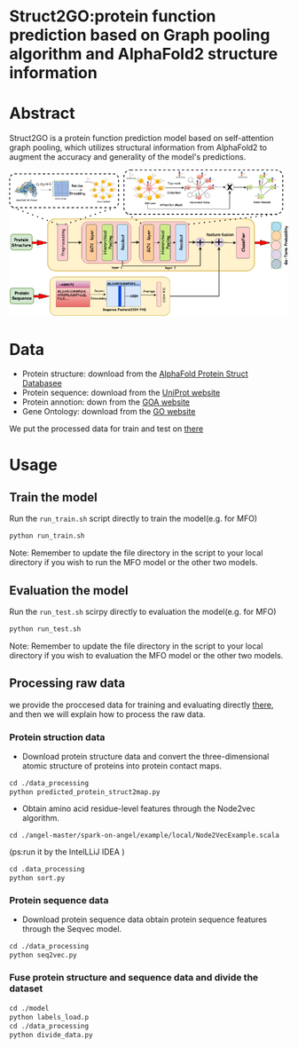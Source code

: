 # Struct2GO:protein function prediction based on Graph pooling algorithm and AlphaFold2 structure information
# Abstract
Struct2GO is a protein function prediction model based on self-attention graph pooling, which utilizes structural information from AlphaFold2 to augment the accuracy and generality of the model's predictions.


![avatar](/model.png)

# Data
- Protein structure: download from the [AlphaFold Protein Struct Databasee](https://alphafold.ebi.ac.uk/download)
- Protein sequence: download from the [UniProt website](https://www.uniprot.org/) 
- Protein annotion: down from the [GOA website](https://www.ebi.ac.uk/GOA/)
- Gene Ontology: download from the [GO website](http://geneontology.org/)
  
We put the processed data for train and test on [there](https://github.com/lyjps/Struct2GO/tree/master/divided_data)

# Usage
## Train the model
Run the ``run_train.sh`` script directly to train the model(e.g. for MFO)
 ```python
 python run_train.sh
 ``` 

Note: Remember to update the file directory in the script to your local directory if you wish to run the MFO model or the other two models.

## Evaluation the model
Run the ``run_test.sh`` scirpy directly to evaluation the model(e.g. for MFO)
``` python
python run_test.sh
```

Note: Remember to update the file directory in the script to your local directory if you wish to evaluation the MFO model or the other two models.

## Processing raw data
we provide the proccesed data for training and evaluating directly [there](https://github.com/lyjps/Struct2GO/tree/master/divided_data), and then we will explain how to process the raw data.
### Protein struction data
- Download protein structure data and convert the three-dimensional atomic structure of proteins into protein contact maps.
```
cd ./data_processing
python predicted_protein_struct2map.py
```
- Obtain amino acid residue-level features through the Node2vec algorithm.
```
cd ./angel-master/spark-on-angel/example/local/Node2VecExample.scala
```
(ps:run it by the IntelLLiJ IDEA )
```
cd .data_processing
python sort.py
```

### Protein sequence data
- Download protein sequence data obtain protein sequence features through the Seqvec model.
```
cd ./data_processing
python seq2vec.py
```

### Fuse protein structure and sequence data and divide the dataset
```
cd ./model
python labels_load.p
cd ./data_processing
python divide_data.py
```






